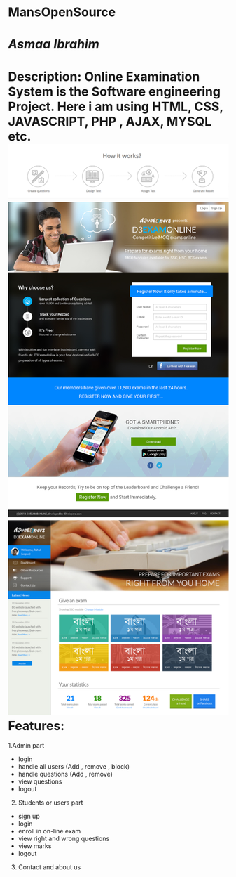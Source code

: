 # MansOpenSource
*Asmaa Ibrahim*
===========
Description:
Online Examination System is the Software engineering Project.
Here i am using HTML, CSS, JAVASCRIPT, PHP , AJAX, MYSQL etc.
![alt Online course](work.PNG)
![alt Online course](course.jpg)
![alt Online course](online.jpg)
**Features:**
===========
1.Admin part
  * login
  * handle all users (Add , remove , block)
  * handle questions (Add , remove)
  * view questions
  * logout
2. Students or users part
  * sign up
  * login
  * enroll in on-line exam
  * view right and wrong questions
  * view marks
  * logout
3. Contact and about us

